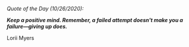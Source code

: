 *Quote of the Day (10/26/2020):*

_**Keep a positive mind. Remember, a failed attempt doesn't make you a failure—giving up does.**_

Lorii Myers